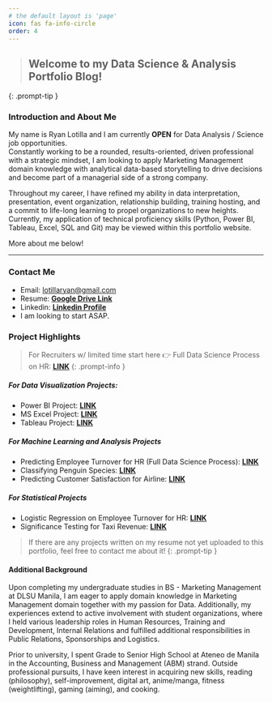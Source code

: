 ```yaml
---
# the default layout is 'page'
icon: fas fa-info-circle
order: 4
---
```


>## Welcome to my Data Science & Analysis Portfolio Blog!
{: .prompt-tip }



### Introduction and About Me
My name is Ryan Lotilla and I am currently **OPEN** for Data Analysis / Science job opportunities. \
Constantly working to be a rounded, results-oriented, driven professional with a strategic mindset, I am looking to apply Marketing Management domain knowledge with analytical data-based storytelling to drive decisions and become part of a managerial side of a strong company. 

Throughout my career, I have refined my ability in data interpretation, presentation, event organization, relationship building, training hosting, and a commit to life-long learning to propel organizations to new heights. Currently, my application of technical proficiency skills (Python, Power BI, Tableau, Excel, SQL and Git) may be viewed within this portfolio website.

More about me below!

---


### Contact Me
- Email: lotillaryan@gmail.com
- Resume: **[Google Drive Link](https://tinyurl.com/rydata)**
- Linkedin: **[Linkedin Profile](https://www.linkedin.com/in/ryan-lotilla-1411b51b1/)**
- I am looking to start ASAP.


### Project Highlights
> For Recruiters w/ limited time start here 👉  Full Data Science Process on HR: **[LINK](https://rydata.github.io/posts/hr-analysis/)**
{: .prompt-info }


##### For Data Visualization Projects:
- Power BI Project: **[LINK](https://rydata.github.io/posts/datafield-powerbi/)**
- MS Excel Project: **[LINK](https://rydata.github.io/posts/excel-project/)**
- Tableau Project: **[LINK](https://rydata.github.io/posts/tableau-project/)**

##### For Machine Learning and Analysis Projects
- Predicting Employee Turnover for HR (Full Data Science Process): **[LINK](https://rydata.github.io/posts/hr-analysis/)**
- Classifying Penguin Species: **[LINK](https://rydata.github.io/posts/penguin-specie-kmeans/)**
- Predicting Customer Satisfaction for Airline: **[LINK](https://rydata.github.io/posts/airline-satisfaction-ml/)**

##### For Statistical Projects
- Logistic Regression on Employee Turnover for HR: **[LINK](https://rydata.github.io/posts/hr-analysis/)**
- Significance Testing for Taxi Revenue: **[LINK](https://rydata.github.io/posts/stat-analysis-ab-testing/)**


> If there are any projects written on my resume not yet uploaded to this portfolio, feel free to contact me about it!
{: .prompt-tip }


#### Additional Background

Upon completing my undergraduate studies in BS - Marketing Management at DLSU Manila, I am eager to apply domain knowledge in Marketing Management domain together with my passion for Data. Additionally, my experiences extend to active involvement with student organizations, where I held various leadership roles in Human Resources, Training and Development, Internal Relations and fulfilled additional responsibilities in Public Relations, Sponsorships and Logistics. 

Prior to university, I spent Grade to Senior High School at Ateneo de Manila in the Accounting, Business and Management (ABM) strand. Outside professional pursuits, I have keen interest in acquiring new skills, reading (philosophy), self-improvement, digital art, anime/manga, fitness (weightlifting), gaming (aiming), and cooking.
